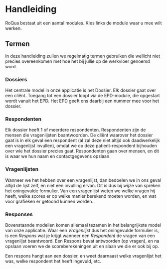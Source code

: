 # Handleiding

RoQua bestaat uit een aantal modules. Kies links de module waar u mee wilt werken.

## Termen

In deze handleiding zullen we regelmatig termen gebruiken die wellicht niet precies overeenkomen met hoe het bij jullie op de werkvloer genoemd word.


### Dossiers

Het centrale model in onze applicatie is het Dossier. Elk dossier gaat over een cliënt. Toegang tot een dossier loopt via de EPD-module, die opgestart wordt vanuit het EPD. Het EPD geeft ons daarbij een nummer mee voor het dossier.

### Respondenten

Elk dossier heeft 1 of meerdere respondenten. Respondenten zijn de mensen die vragenlijsten beantwoorden. De cliënt waarover het dossier gaat is in elk geval een respondent (al zal deze niet altijd ook daadwerkelijk een vragenlijst invullen), omdat we op deze patient-respondent bijhouden over wie het dossier precies gaat. Respondenten gaan over mensen, en dit is waar we hun naam en contactgegevens opslaan.

### Vragenlijsten

Wanneer we het hebben over een vragenlijst, dan bedoelen we in ons geval altijd de lijst zelf, en niet een invulling ervan. Dit is dus bij wijze van spreken het oningevulde formulier. Van een vragenlijst weten we welke vragen hij heeft, welke scores er op welke manier berekend moeten worden, en wat voor grafieken er getoond kunnen worden.

### Responses

Bovenstaande modellen komen allemaal tezamen in het belangrijkste model van onze applicatie. Waar een *Vragenlijst* dus het oningevulde formulier is, is een *Respons* wat je krijgt wanneer een *Respondent* de vragen van een vragenlijst beantwoord. Een Respons bevat antwoorden (op vragen), en na opslaan voeren we de scoreberekeningen uit en slaan we die er ook bij op.

Een respons hangt aan een dossier, en weet daarnaast welke vragenlijst het was, welke respondent het heeft ingevuld, etc.
